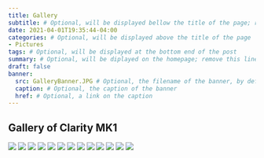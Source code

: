 ```yaml
---
title: Gallery
subtitle: # Optional, will be displayed bellow the title of the page; remove this line to generate an automatic subtitle
date: 2021-04-01T19:35:44-04:00
categories: # Optional, will be displayed above the title of the page
- Pictures
tags: # Optional, will be displayed at the bottom end of the post
summary: # Optional, will be diplayed on the homepage; remove this line to generate an automatic summary (see https://gohugo.io/content-management/summaries/)
draft: false
banner:
  src: GalleryBanner.JPG # Optional, the filename of the banner, by default about.jpg
  caption: # Optional, the caption of the banner
  href: # Optional, a link on the caption
---
```

## Gallery of Clarity MK1
![](https://cdn.discordapp.com/attachments/827319210136698893/827321251550461952/IMG_3268.JPG)
![](https://cdn.discordapp.com/attachments/827319210136698893/827319527196327996/IMG_3271.JPG)
![](https://cdn.discordapp.com/attachments/827319210136698893/827320423674675201/IMG_3274.JPG)
![](https://cdn.discordapp.com/attachments/827319210136698893/827320444402139156/IMG_3275.JPG)
![](https://cdn.discordapp.com/attachments/827319210136698893/827320464128737300/IMG_3276.JPG)
![](https://cdn.discordapp.com/attachments/827319210136698893/827320486803013632/IMG_3277.JPG)
![](https://cdn.discordapp.com/attachments/827319210136698893/827320507275673600/IMG_3278.JPG)
![](https://cdn.discordapp.com/attachments/827319210136698893/827320519099154492/IMG_3280.JPG)
![](https://cdn.discordapp.com/attachments/827319210136698893/827320540167536690/IMG_3281.JPG)
![](https://cdn.discordapp.com/attachments/827319210136698893/827320560496541746/IMG_3282.JPG)
![](https://cdn.discordapp.com/attachments/827319210136698893/827320577131413564/IMG_3283.JPG)
![](https://cdn.discordapp.com/attachments/827319210136698893/827320600829100062/IMG_3284.JPG)
![](https://cdn.discordapp.com/attachments/827319210136698893/827320617191079936/IMG_3285.JPG)


